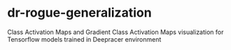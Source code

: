 # dr-rogue-generalization
Class Activation Maps and Gradient Class Activation Maps visualization for Tensorflow models trained in Deepracer environment 
